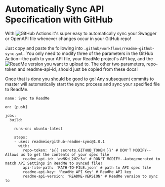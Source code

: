 # Automatically Sync API Specification with GitHub

With ![GitHub Actions](https://github.com/features/actions) it's super easy to automatically sync your Swagger or OpenAPI file whenever changes occur in your GitHub repo!

Just copy and paste the following into `.github/workflows/readme-github-sync.yml.` You only need to modify three of the parameters in the GitHub Action--the path to your API file, your ReadMe project's API key, and the ![ReadMe version](https://docs.readme.com/guides/docs/versions) you want to upload to. The other two parameters, repo-token and readme-api-id, should just be copied from these docs!

Once that is done you should be good to go! Any subsequent commits to master will automatically start the sync process and sync your specified file to ReadMe.

```
name: Sync to ReadMe

on: [push]

jobs:
  build:

    runs-on: ubuntu-latest
    
    steps:
    - uses: readmeio/github-readme-sync@1.0.1
      with:
        repo-token: '${{ secrets.GITHUB_TOKEN }}' # DON'T MODIFY--Allows us to get the contents of your spec file
        readme-api-id: 'awNKtL2U2c3a' # DON'T MODIFY--Autogenerated to match API Settings in ReadMe to synced file!
        api-file-path: 'PATH-TO-FILE.json' # path to API spec file
        readme-api-key: 'ReadMe API Key' # ReadMe API key 
        readme-api-version: 'README-VERSION' # ReadMe version to sync to
```
